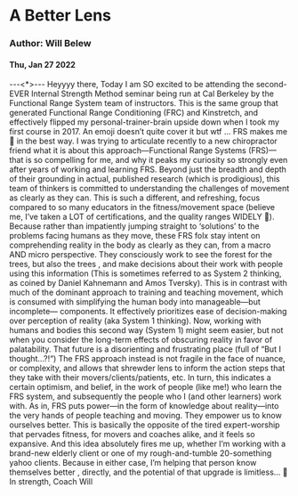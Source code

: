 # A Better Lens
### Author: Will Belew
#### Thu, Jan 27 2022
---<*>---
Heyyyy there, Today I am SO excited to be attending the second-EVER Internal Strength Method seminar being run at Cal Berkeley by the Functional Range System team of instructors. This is the same group that generated Functional Range Conditioning (FRC) and Kinstretch, and effectively flipped my personal-trainer-brain upside down when I took my first course in 2017. An emoji doesn’t quite cover it but wtf …  FRS makes me 🤯 in the best way. I was trying to articulate recently to a new chiropractor friend what it is about this approach—Functional Range Systems (FRS)—that is so compelling for me, and why it peaks my curiosity so strongly even after years of working and learning FRS. Beyond just the breadth and depth of their grounding in actual, published research (which is prodigious), this team of thinkers is committed to understanding the  challenges of movement  as clearly as they can. This is such a different, and refreshing, focus compared to so many educators in the fitness/movement space (believe me, I’ve taken a LOT of certifications, and the quality ranges WIDELY 😬). Because rather than impatiently jumping straight to ‘solutions’ to the problems facing humans as they move, these FRS folx stay intent on comprehending reality in the body as clearly as they can, from a macro AND micro perspective. They consciously work to see the forest for the trees,  but also the trees , and make decisions about their work with people using  this  information (This is sometimes referred to as System 2 thinking, as coined by Daniel Kahnemann and Amos Tversky). This is in contrast with much of the dominant approach to training and teaching movement, which is consumed with simplifying the human body into manageable—but  incomplete— components. It effectively prioritizes ease of decision-making over perception of reality (aka System 1 thinking). Now, working with humans and bodies this second way (System 1) might  seem  easier, but not when you consider the long-term effects of obscuring reality in favor of palatability. That future is a disorienting and frustrating place (full of “But I thought…?!“) The FRS approach instead is  not  fragile in the face of nuance, or complexity, and allows that shrewder  lens  to inform the action steps that they take with their movers/clients/patients, etc. In turn, this indicates a certain optimism, and belief, in the work of people (like me!) who  learn  the FRS system, and subsequently the people who I (and other learners) work with. As in, FRS puts power—in the form of knowledge about reality—into the very hands of people teaching and moving.  They empower us to  know ourselves  better. This is basically the opposite of the tired expert-worship that pervades fitness, for movers and coaches alike, and it feels so expansive. And this idea absolutely fires me up, whether I’m working with a brand-new elderly client or one of my rough-and-tumble 20-something yahoo clients. Because in either case, I’m helping that person  know themselves better , directly, and the potential of  that  upgrade is limitless… 🤩  In strength, Coach Will
                        